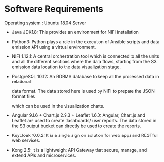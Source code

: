# Software Requirements

Operating system : Ubuntu 18.04 Server

* Java JDK1.8: This provides an environment for NIFI installation     
* Python3: Python plays a role in the execution of Ansible scripts and data emission API  using a virtual environment. 
* NIFI 1.12.1: A central orchestration tool which is connected to all the units and all the  different sections where the data flows, starting from the S3 emission data location to the data visualization stage. 
* PostgreSQL 10.12: An RDBMS database to keep all the processed data in relational

  data format. The data stored here is used by NIFI to prepare the JSON format files

  which can be used in the visualization charts.     

* Angular 9.1.6 + Chart.js 2.9.3 + Leaflet 1.6.0: Angular, Chart.js and Leaflet are used to create dashboards/ user reports. The data stored in the S3 output bucket can directly be used to create the reports. 
* Keycloak 10.0.2: It is a single sign on solution for web apps and RESTful web services. 
* Kong 2.5: It is a lightweight API Gateway that secure, manage, and extend APIs and microservices.

